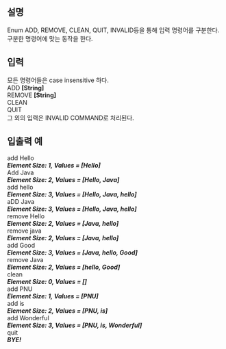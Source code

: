 

## 설명
Enum ADD, REMOVE, CLEAN, QUIT, INVALID등을 통해 
입력 명령어를 구분한다.  
구분한 명령어에 맞는 동작을 한다.  

## **입력**

모든 명령어들은 case insensitive 하다.  
ADD **[String]**  
REMOVE **[String]**  
CLEAN  
QUIT  
그 외의 입력은 INVALID COMMAND로 처리된다.  

## **입출력 예**

add Hello  
***Element Size: 1, Values = [Hello]***  
Add Java  
***Element Size: 2, Values = [Hello, Java]***  
add hello  
***Element Size: 3, Values = [Hello, Java, hello]***  
aDD Java  
***Element Size: 3, Values = [Hello, Java, hello]***  
remove Hello  
***Element Size: 2, Values = [Java, hello]***  
remove java  
***Element Size: 2, Values = [Java, hello]***  
add Good  
***Element Size: 3, Values = [Java, hello, Good]***  
remove Java  
***Element Size: 2, Values = [hello, Good]***  
clean  
***Element Size: 0, Values = []***  
add PNU  
***Element Size: 1, Values = [PNU]***  
add is  
***Element Size: 2, Values = [PNU, is]***  
add Wonderful  
***Element Size: 3, Values = [PNU, is, Wonderful]***  
quit  
***BYE!***  
